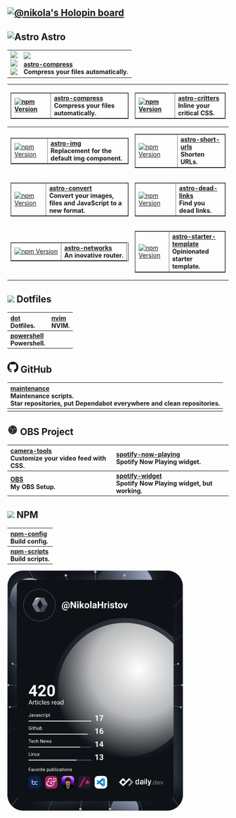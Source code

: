 ## <a href="https://holopin.io/@nikola"><picture><img alt="@nikola's Holopin board" src="https://holopin.io/api/user/board?user=nikola" /></picture></a>

## <picture><source media="(prefers-color-scheme: dark)" srcset="https://astro.build/assets/press/logomark-dark.svg"><source media="(prefers-color-scheme: light)" srcset="https://astro.build/assets/press/logomark-light.svg"><img width="25" alt="Astro" src="https://astro.build/assets/press/logomark-light.svg"></picture> Astro

<table>
	<tr>
		<td padding=0>
			<img src="https://img.shields.io/github/workflow/status/astro-community/astro-compress/Node?label=Build&logo=node.js&logoColor=white&labelColor=black&logoWidth=15" /><br />
			<img src="https://img.shields.io/npm/v/astro-compress?label=version&logo=npm&color=black&logoColor=white&labelColor=black&logoWidth=15" /><br />
			<img src="https://img.shields.io/npm/dw/astro-compress?label=downloads&logo=npm&color=black&logoColor=white&labelColor=black&logoWidth=15" /><br />
		</td>
		<td>
			<b>
				<img src="https://img.shields.io/github/stars/astro-community/astro-compress?label=stars&logo=github&color=black&logoColor=white&labelColor=black&logoWidth=15" /><br />
				<a href="https://npmjs.org/astro-compress">astro-compress</a>
				<br />
				Compress your files automatically.<br />
			</b>
		</td>
	</tr>
</table>

| <table border="none"><tr><td valign="center">[![npm Version](https://img.shields.io/npm/v/astro-compress?label=version&logo=npm&color=black&logoColor=white&labelColor=black&logoWidth=15)][astro-compress]</td><td>**[astro-compress] <br /> Compress your files automatically.** </td></tr></table>                       | <table border="none"><tr><td valign="center">[![npm Version](https://img.shields.io/npm/v/astro-critters?label=version&logo=npm&color=black&logoColor=white&labelColor=black&logoWidth=15)][astro-critters]</td><td>**[astro-critters] <br /> Inline your critical CSS.** </td></tr></table>                             |
| :-------------------------------------------------------------------------------------------------------------------------------------------------------------------------------------------------------------------------------------------------------------------------------------------------------------------------- | :----------------------------------------------------------------------------------------------------------------------------------------------------------------------------------------------------------------------------------------------------------------------------------------------------------------------- |
| <table border="none"><tr><td valign="center">[![npm Version](https://img.shields.io/npm/v/astro-img?label=version&logo=npm&color=black&logoColor=white&labelColor=black&logoWidth=15)][astro-img]</td><td>**[astro-img] <br /> Replacement for the default img component.**</td></tr></table>                               | <table border="none"><tr><td valign="center">[![npm Version](https://img.shields.io/npm/v/astro-short-urls?label=version&logo=npm&color=black&logoColor=white&labelColor=black&logoWidth=15)][astro-short-urls]</td> <td> **[astro-short-urls] <br /> Shorten URLs.** </td></tr></table>                                 |
| <table border="none"><tr><td valign="center">[![npm Version](https://img.shields.io/npm/v/astro-convert?label=version&logo=npm&color=black&logoColor=white&labelColor=black&logoWidth=15)][astro-convert]</td><td> **[astro-convert] <br /> Convert your images, files and JavaScript to a new format.** </td></tr></table> | <table border="none"><tr><td valign="center"> [![npm Version](https://img.shields.io/npm/v/astro-dead-links?label=version&logo=npm&color=black&logoColor=white&labelColor=black&logoWidth=15)][astro-dead-links]</td><td>**[astro-dead-links] <br /> Find you dead links.** </td></tr></table>                           |
| <table border="none"><tr><td valign="center">[![npm Version](https://img.shields.io/npm/v/astro-networks?label=version&logo=npm&color=black&logoColor=white&labelColor=black&logoWidth=15)][astro-networks]</td><td>**[astro-networks] <br /> An inovative router.** </td></tr></table>                                     | <table border="none"><tr><td valign="center">[![npm Version](https://img.shields.io/npm/v/astro-starter-template?label=version&logo=npm&color=black&logoColor=white&labelColor=black&logoWidth=15)][astro-starter-template]</td><td> **[astro-starter-template] <br /> Opinionated starter template.**</td></tr></table> |

## <img src="https://raw.githubusercontent.com/jglovier/dotfiles-logo/master/dotfiles-logo-icon.png" width="16" /> Dotfiles

| **[dot] <br /> Dotfiles.**          | **[nvim] <br /> NVIM.** |
| :---------------------------------- | :---------------------- |
| **[powershell] <br /> Powershell.** |                         |

## <picture><source media="(prefers-color-scheme: dark)" srcset="https://raw.githubusercontent.com/nikolaxhristov/nikolaxhristov/main/.github/img/GitHub-Mark-Light-32px.png"><source media="(prefers-color-scheme: light)" srcset="https://raw.githubusercontent.com/nikolaxhristov/nikolaxhristov/main/.github/img/GitHub-Mark-32px.png"><img width="25" alt="GitHub" src="https://raw.githubusercontent.com/nikolaxhristov/nikolaxhristov/main/.github/img/GitHub-Mark-32px.png"></picture> GitHub

| **[maintenance] <br /> Maintenance scripts. <br />Star repositories, put Dependabot everywhere and clean repositories.** |
| :----------------------------------------------------------------------------------------------------------------------- |
|                                                                                                                          |

## <img src="https://raw.githubusercontent.com/nikolaxhristov/nikolaxhristov/main/.github/img/obs-logo.svg" width="24" height="24" /> OBS Project

| **[camera-tools] <br /> Customize your video feed with CSS.** | **[spotify-now-playing] <br /> Spotify Now Playing widget.**         |
| :------------------------------------------------------------ | :------------------------------------------------------------------- |
| **[OBS] <br /> My OBS Setup.**                                | **[spotify-widget] <br /> Spotify Now Playing widget, but working.** |

## <img src="https://raw.githubusercontent.com/npm/logos/master/npm%20square/n.svg" width="22" /> NPM

| **[npm-config] <br /> Build config.**   |
| :-------------------------------------- |
| **[npm-scripts] <br /> Build scripts.** |

<a href="https://app.daily.dev/nikolahristov"><img src="https://github.com/nikolaxhristov/nikolaxhristov/blob/main/devcard.svg?rev=hs2VsNVqDK" width="400" alt="Nikola's Dev Card"/></a>

[astro-compress]: https://github.com/Lightrix/astro-compress
[astro-convert]: https://github.com/Lightrix/astro-convert
[astro-critters]: https://github.com/Lightrix/astro-critters
[astro-dead-links]: https://github.com/Lightrix/astro-dead-links
[astro-img]: https://github.com/Lightrix/astro-img
[astro-networks]: https://github.com/Lightrix/astro-networks
[astro-short-urls]: https://github.com/Lightrix/astro-short-urls
[astro-starter-template]: https://github.com/Lightrix/astro-starter-template
[astro]: https://github.com/withastro/astro
[camera-tools]: https://github.com/nikolaxhristov/camera-tools
[dot]: https://github.com/nikolaxhristov/dot
[maintenance]: https://github.com/nikolaxhristov/maintenance
[npm-config]: https://github.com/Lightrix/npm/tree/main/config
[npm-scripts]: https://github.com/Lightrix/npm/tree/main/scripts
[nvim]: https://github.com/nikolaxhristov/nvim
[obs project]: https://github.com/obsproject/obs-studio
[obs]: https://github.com/nikolaxhristov/obs
[powershell]: https://github.com/nikolaxhristov/powershell
[zsh]: https://github.com/nikolaxhristov/zsh
[spotify-now-playing]: https://github.com/nikolaxhristov/spotify-now-playing
[spotify-widget]: https://github.com/nikolaxhristov/spotify-widget
[@yesmaintenance/scripts]: https://npmjs.org/@yesmaintenance/scripts
